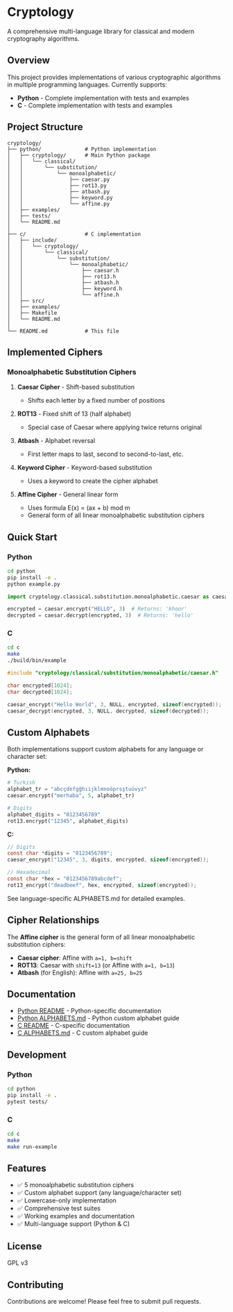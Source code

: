 # Cryptology

A comprehensive multi-language library for classical and modern cryptography algorithms.

## Overview

This project provides implementations of various cryptographic algorithms in multiple programming languages. Currently supports:
- **Python** - Complete implementation with tests and examples
- **C** - Complete implementation with tests and examples

## Project Structure

```
cryptology/
├── python/              # Python implementation
│   ├── cryptology/      # Main Python package
│   │   └── classical/
│   │       └── substitution/
│   │           └── monoalphabetic/
│   │               ├── caesar.py
│   │               ├── rot13.py
│   │               ├── atbash.py
│   │               ├── keyword.py
│   │               └── affine.py
│   ├── examples/
│   ├── tests/
│   └── README.md
│
├── c/                   # C implementation
│   ├── include/
│   │   └── cryptology/
│   │       └── classical/
│   │           └── substitution/
│   │               └── monoalphabetic/
│   │                   ├── caesar.h
│   │                   ├── rot13.h
│   │                   ├── atbash.h
│   │                   ├── keyword.h
│   │                   └── affine.h
│   ├── src/
│   ├── examples/
│   ├── Makefile
│   └── README.md
│
└── README.md            # This file
```

## Implemented Ciphers

### Monoalphabetic Substitution Ciphers

1. **Caesar Cipher** - Shift-based substitution
   - Shifts each letter by a fixed number of positions

2. **ROT13** - Fixed shift of 13 (half alphabet)
   - Special case of Caesar where applying twice returns original

3. **Atbash** - Alphabet reversal
   - First letter maps to last, second to second-to-last, etc.

4. **Keyword Cipher** - Keyword-based substitution
   - Uses a keyword to create the cipher alphabet

5. **Affine Cipher** - General linear form
   - Uses formula E(x) = (ax + b) mod m
   - General form of all linear monoalphabetic substitution ciphers

## Quick Start

### Python

```bash
cd python
pip install -e .
python example.py
```

```python
import cryptology.classical.substitution.monoalphabetic.caesar as caesar

encrypted = caesar.encrypt("HELLO", 3)  # Returns: 'khoor'
decrypted = caesar.decrypt(encrypted, 3)  # Returns: 'hello'
```

### C

```bash
cd c
make
./build/bin/example
```

```c
#include "cryptology/classical/substitution/monoalphabetic/caesar.h"

char encrypted[1024];
char decrypted[1024];

caesar_encrypt("Hello World", 3, NULL, encrypted, sizeof(encrypted));
caesar_decrypt(encrypted, 3, NULL, decrypted, sizeof(decrypted));
```

## Custom Alphabets

Both implementations support custom alphabets for any language or character set:

**Python:**
```python
# Turkish
alphabet_tr = "abcçdefgğhıijklmnoöprsştuüvyz"
caesar.encrypt("merhaba", 5, alphabet_tr)

# Digits
alphabet_digits = "0123456789"
rot13.encrypt("12345", alphabet_digits)
```

**C:**
```c
// Digits
const char *digits = "0123456789";
caesar_encrypt("12345", 3, digits, encrypted, sizeof(encrypted));

// Hexadecimal
const char *hex = "0123456789abcdef";
rot13_encrypt("deadbeef", hex, encrypted, sizeof(encrypted));
```

See language-specific ALPHABETS.md for detailed examples.

## Cipher Relationships

The **Affine cipher** is the general form of all linear monoalphabetic substitution ciphers:
- **Caesar cipher**: Affine with `a=1, b=shift`
- **ROT13**: Caesar with `shift=13` (or Affine with `a=1, b=13`)
- **Atbash** (for English): Affine with `a=25, b=25`

## Documentation

- [Python README](python/README.md) - Python-specific documentation
- [Python ALPHABETS.md](python/ALPHABETS.md) - Python custom alphabet guide
- [C README](c/README.md) - C-specific documentation
- [C ALPHABETS.md](c/ALPHABETS.md) - C custom alphabet guide

## Development

### Python
```bash
cd python
pip install -e .
pytest tests/
```

### C
```bash
cd c
make
make run-example
```

## Features

- ✅ 5 monoalphabetic substitution ciphers
- ✅ Custom alphabet support (any language/character set)
- ✅ Lowercase-only implementation
- ✅ Comprehensive test suites
- ✅ Working examples and documentation
- ✅ Multi-language support (Python & C)

## License
GPL v3

## Contributing

Contributions are welcome! Please feel free to submit pull requests.

